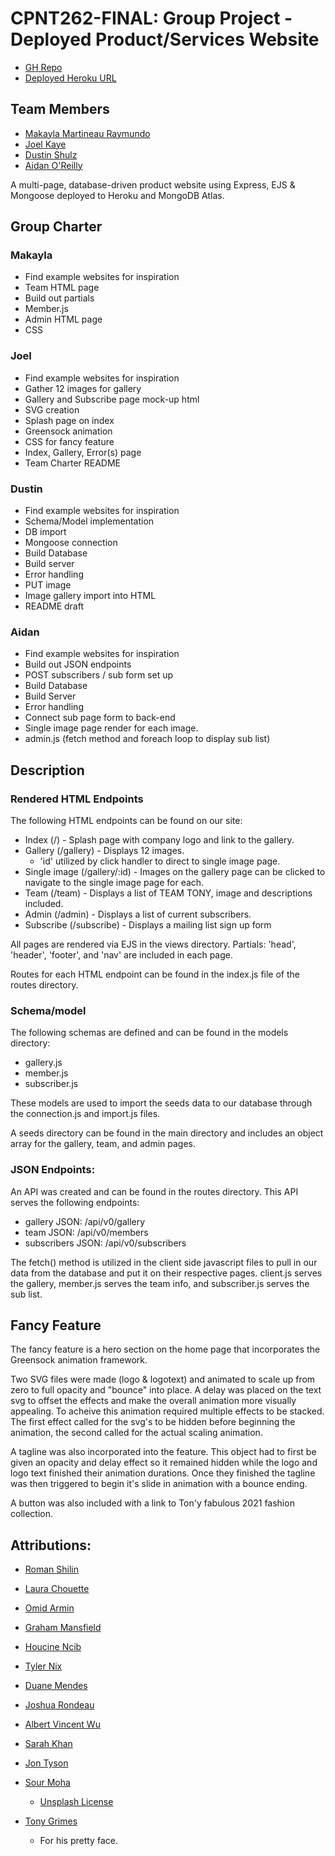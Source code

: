 # CPNT262-FINAL: Group Project - Deployed Product/Services Website

- [GH Repo](https://github.com/cowtowndusty/cpnt262-FINAL)
- [Deployed Heroku URL](https://sait-cpnt262-FINAL.herokuapp.com/)

## Team Members
- [Makayla Martineau Raymundo](https://github.com/MakaylaMR)
- [Joel Kaye](https://github.com/kayej22)
- [Dustin Shulz](https://github.com/cowtowndusty)
- [Aidan O'Reilly](https://github.com/Aidano93)




A multi-page, database-driven product website using Express, EJS & Mongoose deployed to Heroku and MongoDB Atlas.


## Group Charter

### Makayla
- Find example websites for inspiration
- Team HTML page
- Build out partials
- Member.js
- Admin HTML page
- CSS

### Joel
- Find example websites for inspiration
- Gather 12 images for gallery
- Gallery and Subscribe page mock-up html
- SVG creation
- Splash page on index
- Greensock animation
- CSS for fancy feature
- Index, Gallery, Error(s) page
- Team Charter README

### Dustin
- Find example websites for inspiration
- Schema/Model implementation
- DB import
- Mongoose connection
- Build Database
- Build server
- Error handling
- PUT image
- Image gallery import into HTML
- README draft

### Aidan
- Find example websites for inspiration
- Build out JSON endpoints
- POST subscribers / sub form set up
- Build Database
- Build Server
- Error handling
- Connect sub page form to back-end
- Single image page render for each image.
- admin.js (fetch method and foreach loop to display sub list)

## Description

### Rendered HTML Endpoints
The following HTML endpoints can be found on our site:
- Index (/) - Splash page with company logo and link to the gallery.
- Gallery (/gallery) - Displays 12 images.
  - 'id' utilized by click handler to direct to single image page.
- Single image (/gallery/:id) - Images on the gallery page can be clicked to navigate to the single image page for each.
- Team (/team) - Displays a list of TEAM TONY, image and descriptions included.
- Admin (/admin) - Displays a list of current subscribers.
- Subscribe (/subscribe) - Displays a mailing list sign up form

All pages are rendered via EJS in the views directory. Partials: 'head', 'header', 'footer', and 'nav' are included in each page.

Routes for each HTML endpoint can be found in the index.js file of the routes directory.

### Schema/model
The following schemas are defined and can be found in the models directory:
- gallery.js
- member.js
- subscriber.js

These models are used to import the seeds data to our database through the connection.js and import.js files. 

A seeds directory can be found in the main directory and includes an object array for the gallery, team, and admin pages.

### JSON Endpoints:
An API was created and can be found in the routes directory. This API serves the following endpoints:
- gallery JSON: /api/v0/gallery
- team JSON: /api/v0/members
- subscribers JSON: /api/v0/subscribers

The fetch() method is utilized in the client side javascript files to pull in our data from the database and put it on their respective pages. client.js serves the gallery, member.js serves the team info, and subscriber.js serves the sub list.

## Fancy Feature
The fancy feature is a hero section on the home page that incorporates the Greensock animation framework.

Two SVG files were made (logo & logotext) and animated to scale up from zero to full opacity and "bounce" into place. A delay was placed on the text svg to offset the effects and make the overall animation more visually appealing. To acheive this animation required multiple effects to be stacked. The first effect called for the svg's to be hidden before beginning the animation, the second called for the actual scaling animation.

A tagline was also incorporated into the feature. This object had to first be given an opacity and delay effect so it remained hidden while the logo and logo text finished their animation durations. Once they finished the tagline was then triggered to begin it's slide in animation with a bounce ending. 

A button was also included with a link to Ton'y fabulous 2021 fashion collection.

## Attributions:
- [Roman Shilin](https://unsplash.com/@romashilin)
- [Laura Chouette](https://unsplash.com/@laurachouette)
- [Omid Armin](https://unsplash.com/@omidarmin)
- [Graham Mansfield](https://unsplash.com/@grahammansfield1)
- [Houcine Ncib](https://unsplash.com/@houcinencibphotography)
- [Tyler Nix](https://unsplash.com/@jtylernix)
- [Duane Mendes](https://unsplash.com/@duanemendes)
- [Joshua Rondeau](https://unsplash.com/@liferondeau)
- [Albert Vincent Wu](https://unsplash.com/@albertvincentwu)
- [Sarah Khan](https://unsplash.com/@itssarahkhan)
- [Jon Tyson](https://unsplash.com/@jontyson)
- [Sour Moha](https://unsplash.com/@sour_moha)
  - [Unsplash License](https://unsplash.com/license)

- [Tony Grimes](https://github.com/acidtone)
  - For his pretty face.